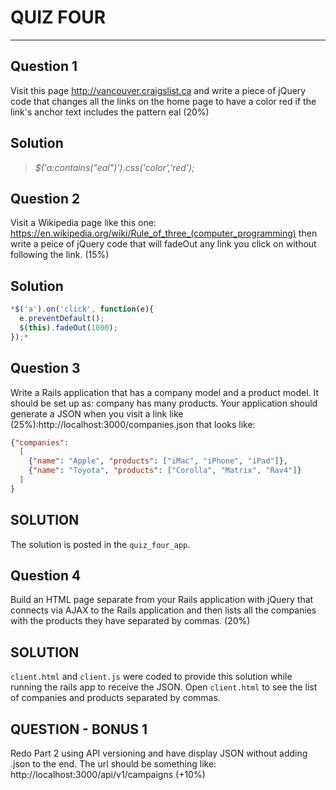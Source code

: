 # QUIZ FOUR
---

## Question 1
Visit this page http://vancouver.craigslist.ca and write a piece of jQuery code that changes all the links on the home page to have a color red if the link's anchor text includes the pattern eal (20%)
## Solution
> *$('a:contains("eal")').css('color','red');*

## Question 2
Visit a Wikipedia page like this one: https://en.wikipedia.org/wiki/Rule_of_three_(computer_programming) then write a peice of jQuery code that will fadeOut any link you click on without following the link. (15%)
## Solution
```Javascript
*$('a').on('click', function(e){
  e.preventDefault();
  $(this).fadeOut(1000);
});*
```
## Question 3
Write a Rails application that has a company model and a product model. It should be set up as: company has many products. Your application should generate a JSON when you visit a link like (25%):http://localhost:3000/companies.json that looks like:
```JSON
{"companies":
  [
    {"name": "Apple", "products": ["iMac", "iPhone", "iPad"]},
    {"name": "Toyota", "products": ["Corolla", "Matrix", "Rav4"]}
  ]
}
```
## SOLUTION
The solution is posted in the `quiz_four_app`.

## Question 4
Build an HTML page separate from your Rails application with jQuery that connects via AJAX to the Rails application and then lists all the companies with the products they have separated by commas. (20%)

## SOLUTION
`client.html` and `client.js` were coded to provide this solution while running the rails app to receive the JSON. Open `client.html` to see the list of companies and products separated by commas.


## QUESTION - BONUS 1
Redo Part 2 using API versioning and have display JSON without adding .json to the end. The url should be something like: http://localhost:3000/api/v1/campaigns (+10%)

